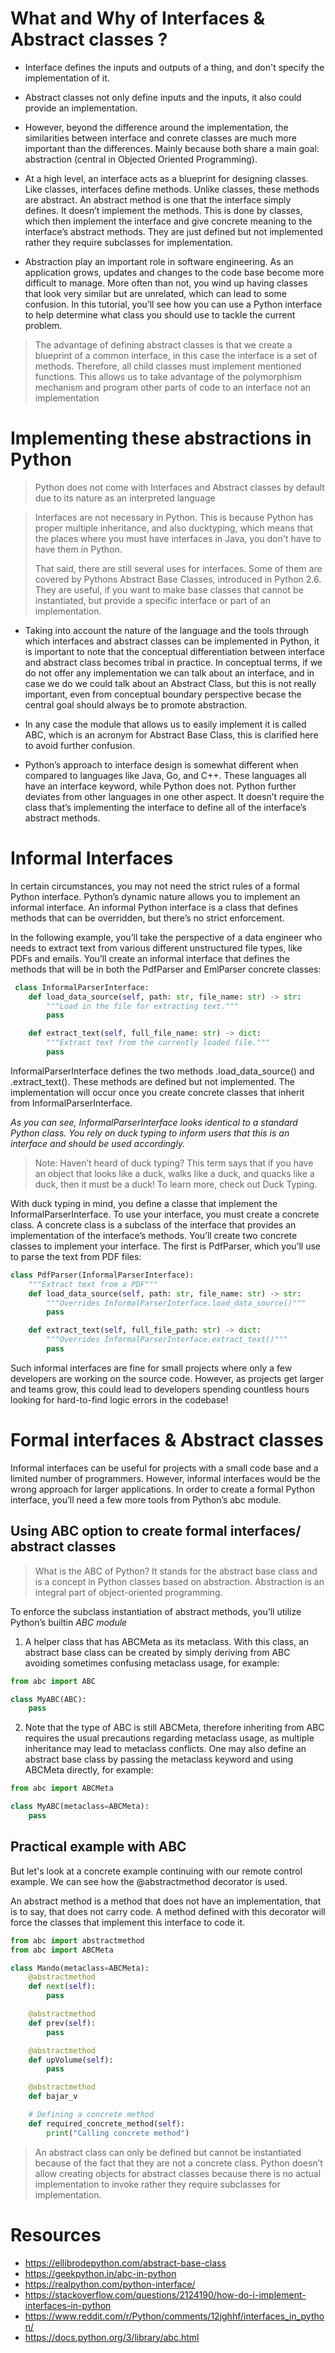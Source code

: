 # What and Why of Interfaces & Abstract classes ?

- Interface defines the inputs and outputs of a thing, and don't specify the implementation of it.

- Abstract classes not only define inputs and the inputs, it also could provide an implementation.

- However, beyond the difference around the implementation, the similarities between interface and conrete classes are much more important than the differences. Mainly because both share a main goal: abstraction (central in Objected Oriented Programming).

- At a high level, an interface acts as a blueprint for designing classes. Like classes, interfaces define methods. Unlike classes, these methods are abstract. An abstract method is one that the interface simply defines. It doesn’t implement the methods. This is done by classes, which then implement the interface and give concrete meaning to the interface’s abstract methods. They are just defined but not implemented rather they require subclasses for implementation.

- Abstraction play an important role in software engineering. As an application grows, updates and changes to the code base become more difficult to manage. More often than not, you wind up having classes that look very similar but are unrelated, which can lead to some confusion. In this tutorial, you’ll see how you can use a Python interface to help determine what class you should use to tackle the current problem.

> The advantage of defining abstract classes is that we create a blueprint of a common interface, in this case the interface is a set of methods. Therefore, all child classes must implement mentioned functions. This allows us to take advantage of the polymorphism mechanism and program other parts of code to an interface not an implementation

# Implementing these abstractions in Python

> Python does not come with Interfaces and Abstract classes by default due to its nature as an interpreted language

> Interfaces are not necessary in Python. This is because Python has proper multiple inheritance, and also ducktyping, which means that the places where you must have interfaces in Java, you don't have to have them in Python.
>
> That said, there are still several uses for interfaces. Some of them are covered by Pythons Abstract Base Classes, introduced in Python 2.6. They are useful, if you want to make base classes that cannot be instantiated, but provide a specific interface or part of an implementation.

- Taking into account the nature of the language and the tools through which interfaces and abstract classes can be implemented in Python, it is important to note that the conceptual differentiation between interface and abstract class becomes tribal in practice. In conceptual terms, if we do not offer any implementation we can talk about an interface, and in case we do we could talk about an Abstract Class, but this is not really important, even from conceptual boundary perspective becase the central goal should always be to promote abstraction.


- In any case the module that allows us to easily implement it is called ABC, which is an acronym for Abstract Base Class, this is clarified here to avoid further confusion.


- Python’s approach to interface design is somewhat different when compared to languages like Java, Go, and C++. These languages all have an interface keyword, while Python does not. Python further deviates from other languages in one other aspect. It doesn’t require the class that’s implementing the interface to define all of the interface’s abstract methods.


# Informal Interfaces

In certain circumstances, you may not need the strict rules of a formal Python interface. Python’s dynamic nature allows you to implement an informal interface. An informal Python interface is a class that defines methods that can be overridden, but there’s no strict enforcement.

In the following example, you’ll take the perspective of a data engineer who needs to extract text from various different unstructured file types, like PDFs and emails. You’ll create an informal interface that defines the methods that will be in both the PdfParser and EmlParser concrete classes:

```python
 class InformalParserInterface:
    def load_data_source(self, path: str, file_name: str) -> str:
        """Load in the file for extracting text."""
        pass

    def extract_text(self, full_file_name: str) -> dict:
        """Extract text from the currently loaded file."""
        pass
```

InformalParserInterface defines the two methods .load_data_source() and .extract_text(). These methods are defined but not implemented. The implementation will occur once you create concrete classes that inherit from InformalParserInterface.

*As you can see, InformalParserInterface looks identical to a standard Python class. You rely on duck typing to inform users that this is an interface and should be used accordingly.*

> Note: Haven’t heard of duck typing? This term says that if you have an object that looks like a duck, walks like a duck, and quacks like a duck, then it must be a duck! To learn more, check out Duck Typing.

With duck typing in mind, you define a classe that implement the InformalParserInterface. To use your interface, you must create a concrete class. A concrete class is a subclass of the interface that provides an implementation of the interface’s methods. You’ll create two concrete classes to implement your interface. The first is PdfParser, which you’ll use to parse the text from PDF files:

```python
class PdfParser(InformalParserInterface):
    """Extract text from a PDF"""
    def load_data_source(self, path: str, file_name: str) -> str:
        """Overrides InformalParserInterface.load_data_source()"""
        pass

    def extract_text(self, full_file_path: str) -> dict:
        """Overrides InformalParserInterface.extract_text()"""
        pass
```
Such informal interfaces are fine for small projects where only a few developers are working on the source code. However, as projects get larger and teams grow, this could lead to developers spending countless hours looking for hard-to-find logic errors in the codebase!

# Formal interfaces & Abstract classes

Informal interfaces can be useful for projects with a small code base and a limited number of programmers. However, informal interfaces would be the wrong approach for larger applications. In order to create a formal Python interface, you’ll need a few more tools from Python’s abc module.

## Using ABC option to create formal interfaces/ abstract classes

> What is the ABC of Python? It stands for the abstract base class and is a concept in Python classes based on abstraction. Abstraction is an integral part of object-oriented programming.


To enforce the subclass instantiation of abstract methods, you’ll utilize Python’s builtin *ABC module*

1. A helper class that has ABCMeta as its metaclass. With this class, an abstract base class can be created by simply deriving from ABC avoiding sometimes confusing metaclass usage, for example:

```python
from abc import ABC

class MyABC(ABC):
    pass
```
2. Note that the type of ABC is still ABCMeta, therefore inheriting from ABC requires the usual precautions regarding metaclass usage, as multiple inheritance may lead to metaclass conflicts. One may also define an abstract base class by passing the metaclass keyword and using ABCMeta directly, for example:

```python
from abc import ABCMeta

class MyABC(metaclass=ABCMeta):
    pass
```

## Practical example with ABC

But let's look at a concrete example continuing with our remote control example. We can see how the @abstractmethod decorator is used.

An abstract method is a method that does not have an implementation, that is to say, that does not carry code. A method defined with this decorator will force the classes that implement this interface to code it.

```python
from abc import abstractmethod
from abc import ABCMeta

class Mando(metaclass=ABCMeta):
    @abstractmethod
    def next(self):
        pass

    @abstractmethod
    def prev(self):
        pass

    @abstractmethod
    def upVolume(self):
        pass

    @abstractmethod
    def bajar_v

    # Defining a concrete method
    def required_concrete_method(self):
        print("Calling concrete method")
```
> An abstract class can only be defined but cannot be instantiated because of the fact that they are not a concrete class. Python doesn’t allow creating objects for abstract classes because there is no actual implementation to invoke rather they require subclasses for implementation.


# Resources

- https://ellibrodepython.com/abstract-base-class
- https://geekpython.in/abc-in-python
- https://realpython.com/python-interface/
- https://stackoverflow.com/questions/2124190/how-do-i-implement-interfaces-in-python
- https://www.reddit.com/r/Python/comments/12jghhf/interfaces_in_python/
- https://docs.python.org/3/library/abc.html